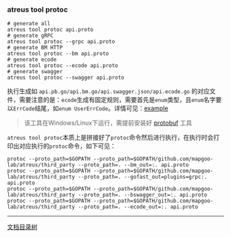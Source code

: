 ### atreus tool protoc

```shell
# generate all
atreus tool protoc api.proto
# generate gRPC
atreus tool protoc --grpc api.proto
# generate BM HTTP
atreus tool protoc --bm api.proto
# generate ecode
atreus tool protoc --ecode api.proto
# generate swagger
atreus tool protoc --swagger api.proto
```

执行生成如 `api.pb.go/api.bm.go/api.swagger.json/api.ecode.go` 的对应文件，需要注意的是：`ecode`生成有固定规则，需要首先是`enum`类型，且`enum`名字要以`ErrCode`结尾，如`enum UserErrCode`。详情可见：[example](https://github.com/mapgoo-lab/atreus/tree/master/example/protobuf)

> 该工具在Windows/Linux下运行，需提前安装好 [protobuf](https://github.com/google/protobuf) 工具

`atreus tool protoc`本质上是拼接好了`protoc`命令然后进行执行，在执行时会打印出对应执行的`protoc`命令，如下可见：

```shell
protoc --proto_path=$GOPATH --proto_path=$GOPATH/github.com/mapgoo-lab/atreus/third_party --proto_path=. --bm_out=:. api.proto
protoc --proto_path=$GOPATH --proto_path=$GOPATH/github.com/mapgoo-lab/atreus/third_party --proto_path=. --gofast_out=plugins=grpc:. api.proto
protoc --proto_path=$GOPATH --proto_path=$GOPATH/github.com/mapgoo-lab/atreus/third_party --proto_path=. --bswagger_out=:. api.proto
protoc --proto_path=$GOPATH --proto_path=$GOPATH/github.com/mapgoo-lab/atreus/third_party --proto_path=. --ecode_out=:. api.proto
```

-------------

[文档目录树](summary.md)
